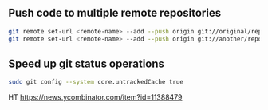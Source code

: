 ## Push code to multiple remote repositories
```bash
git remote set-url <remote-name> --add --push origin git://original/repo.git
git remote set-url <remote-name> --add --push origin git://another/repo.git
```


## Speed up git status operations
```bash
sudo git config --system core.untrackedCache true
```
HT https://news.ycombinator.com/item?id=11388479
